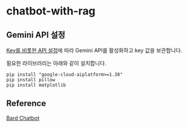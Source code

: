 # chatbot-with-rag

## Gemini API 설정

[Key를 비롯한 API 설정](https://yunwoong.tistory.com/297)에 따라 Gemini API를 활성화하고 key 값을 보관합니다.

필요한 라이브러리는 아래와 같이 설치합니다.

```text
pip install "google-cloud-aiplatform>=1.38"
pip install pillow
pip install matplotlib
```


## Reference

[Bard Chatbot](https://bard.google.com/chat)
